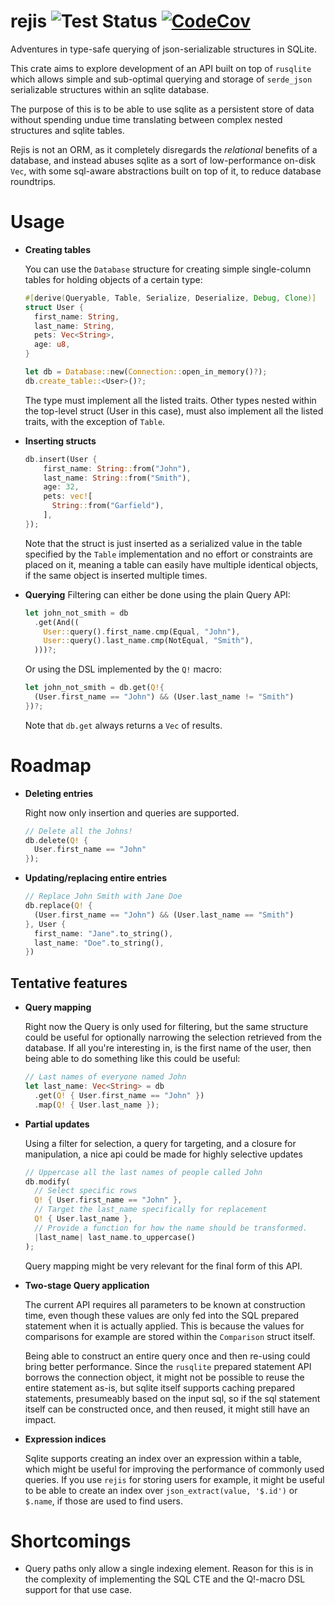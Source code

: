 # rejis ![Test Status] [![CodeCov]][codecov.io]

[CodeCov]: https://codecov.io/gh/MathiasPius/rejis/branch/main/graph/badge.svg?token=S4938IJOET
[codecov.io]: https://codecov.io/gh/MathiasPius/rejis
[Test Status]: https://github.com/MathiasPius/rejis/workflows/test/badge.svg

Adventures in type-safe querying of json-serializable structures in SQLite.

This crate aims to explore development of an API built on top of `rusqlite` which allows
simple and sub-optimal querying and storage of `serde_json` serializable structures within
an sqlite database.

The purpose of this is to be able to use sqlite as a persistent store of data without spending
undue time translating between complex nested structures and sqlite tables.

Rejis is not an ORM, as it completely disregards the *relational* benefits of a database, and
instead abuses sqlite as a sort of low-performance on-disk `Vec`, with some sql-aware abstractions
built on top of it, to reduce database roundtrips.

# Usage
* **Creating tables**

  You can use the `Database` structure for creating simple single-column tables for holding
  objects of a certain type:
  ```rust
  #[derive(Queryable, Table, Serialize, Deserialize, Debug, Clone)]
  struct User {
    first_name: String,
    last_name: String,
    pets: Vec<String>,
    age: u8,
  }

  let db = Database::new(Connection::open_in_memory()?);
  db.create_table::<User>()?;
  ```
  The type must implement all the listed traits. Other types nested within the top-level struct (User in this case),
  must also implement all the listed traits, with the exception of `Table`.

* **Inserting structs**
  ```rust
  db.insert(User {
      first_name: String::from("John"),
      last_name: String::from("Smith"),
      age: 32,
      pets: vec![
        String::from("Garfield"),
      ],
  });
  ```
  Note that the struct is just inserted as a serialized value in the table specified by the `Table` implementation
  and no effort or constraints are placed on it, meaning a table can easily have multiple identical objects, if the
  same object is inserted multiple times.

* **Querying**
  Filtering can either be done using the plain Query API:
  ```rust
  let john_not_smith = db
    .get(And((
      User::query().first_name.cmp(Equal, "John"),
      User::query().last_name.cmp(NotEqual, "Smith"),
    )))?;
  ```
  Or using the DSL implemented by the `Q!` macro:
  ```rust
  let john_not_smith = db.get(Q!{
    (User.first_name == "John") && (User.last_name != "Smith")
  })?;
  ```
  Note that `db.get` always returns a `Vec` of results.


# Roadmap
* **Deleting entries**

  Right now only insertion and queries are supported.
  ```rust
  // Delete all the Johns!
  db.delete(Q! {
    User.first_name == "John"
  });
  ```
* **Updating/replacing entire entries**
  ```rust
  // Replace John Smith with Jane Doe
  db.replace(Q! {
    (User.first_name == "John") && (User.last_name == "Smith")
  }, User {
    first_name: "Jane".to_string(),
    last_name: "Doe".to_string(),
  })
  ```

## Tentative features
* **Query mapping**

  Right now the Query is only used for filtering, but the same structure
  could be useful for optionally narrowing the selection retrieved from the database.
  If all you're interesting in, is the first name of the user, then being able 
  to do something like this could be useful:
  ```rust
  // Last names of everyone named John
  let last_name: Vec<String> = db
    .get(Q! { User.first_name == "John" })
    .map(Q! { User.last_name });
  ```

* **Partial updates**

  Using a filter for selection, a query for targeting, and a closure for manipulation,
  a nice api could be made for highly selective updates 
  ```rust
  // Uppercase all the last names of people called John
  db.modify(
    // Select specific rows
    Q! { User.first_name == "John" },
    // Target the last_name specifically for replacement
    Q! { User.last_name },
    // Provide a function for how the name should be transformed.
    |last_name| last_name.to_uppercase()
  );
  ```
  Query mapping might be very relevant for the final form of this API.

* **Two-stage Query application**

  The current API requires all parameters to be known at construction time, even though
  these values are only fed into the SQL prepared statement when it is actually applied.
  This is because the values for comparisons for example are stored within the `Comparison`
  struct itself.

  Being able to construct an entire query once and then re-using could bring better performance.
  Since the `rusqlite` prepared statement API borrows the connection object, it might not be
  possible to reuse the entire statement as-is, but sqlite itself supports caching prepared
  statements, presumeably based on the input sql, so if the sql statement itself can be constructed
  once, and then reused, it might still have an impact.


* **Expression indices**
  
  Sqlite supports creating an index over an expression within a table,
  which might be useful for improving the performance of commonly used queries.
  If you use `rejis` for storing users for example, it might be useful to be able to create
  an index over `json_extract(value, '$.id')` or `$.name`, if those are used to find users.

# Shortcomings
* Query paths only allow a single indexing element. 
  Reason for this is in the complexity of implementing the SQL CTE and the Q!-macro DSL support for that use case.
